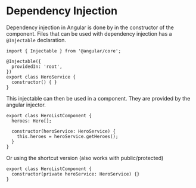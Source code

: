 # Dependency Injection

Dependency injection in Angular is done by in the constructor of the component. Files that can be used with dependency injection has a `@Injectable` declaration.

```JS
import { Injectable } from '@angular/core';

@Injectable({
  providedIn: 'root',
})
export class HeroService {
  constructor() { }
}
```

This injectable can then be used in a component. They are provided by the angular injector.

```JS
export class HeroListComponent {
  heroes: Hero[];

  constructor(heroService: HeroService) {
    this.heroes = heroService.getHeroes();
  }
}
```

Or using the shortcut version (also works with public/protected)

```JS
export class HeroListComponent {
  constructor(private heroService: HeroService) {}
}
```
